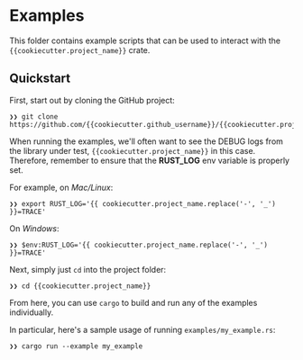 # Examples

This folder contains example scripts that can be used to interact with
the `{{cookiecutter.project_name}}` crate.

## Quickstart

First, start out by cloning the GitHub project:

```shell
❯❯ git clone https://github.com/{{cookiecutter.github_username}}/{{cookiecutter.project_name}}.git
```

When running the examples, we'll often want to see the DEBUG logs from the library under test,
`{{cookiecutter.project_name}}` in this case. Therefore, remember to ensure that the **RUST_LOG** env variable
is properly set.

For example, on *Mac/Linux*:

```shell
❯❯ export RUST_LOG='{{ cookiecutter.project_name.replace('-', '_') }}=TRACE'
```

On *Windows*:

```shell
❯❯ $env:RUST_LOG='{{ cookiecutter.project_name.replace('-', '_') }}=TRACE'
```

Next, simply just `cd` into the project folder:

```shell
❯❯ cd {{cookiecutter.project_name}}
```

From here, you can use `cargo` to build and run
any of the examples individually.

In particular, here's a sample usage of running `examples/my_example.rs`:

```shell
❯❯ cargo run --example my_example
```
